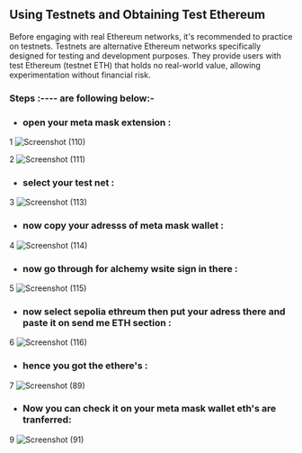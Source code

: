## Using Testnets and Obtaining Test Ethereum

Before engaging with real Ethereum networks, it's recommended to practice on testnets. Testnets are alternative Ethereum networks specifically designed for testing and development purposes. They provide users with test Ethereum (testnet ETH) that holds no real-world value, allowing experimentation without financial risk.

### Steps :---- are following below:-

- ### open your meta mask extension :

1   ![Screenshot (110)](https://github.com/Rjesh2006/Block_chain/assets/143868643/6b540609-bc2c-48a6-8b7d-358925c246c6)

      
2      ![Screenshot (111)](https://github.com/Rjesh2006/Block_chain/assets/143868643/eead2d73-c5f9-424d-8510-356e645df472)


- ### select your test net :

3     ![Screenshot (113)](https://github.com/Rjesh2006/Block_chain/assets/143868643/b7b7e0ed-516e-4272-aca1-0b669a3fcafd)


- ### now copy your adresss of meta mask wallet :

4     ![Screenshot (114)](https://github.com/Rjesh2006/Block_chain/assets/143868643/ba7db137-62cb-4ecc-882b-e943c480c572)


- ### now go through for alchemy wsite sign in there :

5     ![Screenshot (115)](https://github.com/Rjesh2006/Block_chain/assets/143868643/119256f9-0df9-4a05-99f2-35778ad54b04)

- ### now select sepolia ethreum then put your adress there and paste it on send me ETH section :

6     ![Screenshot (116)](https://github.com/Rjesh2006/Block_chain/assets/143868643/66cf1dc7-a38d-49d2-bb26-492d8ae30d9d)

- ### hence you got the ethere's :

7     ![Screenshot (89)](https://github.com/Rjesh2006/Block_chain/assets/143868643/5c9f9b74-06b7-4ef1-87eb-df5fb9375106)


- ### Now you can check it on your meta mask wallet eth's are tranferred:

  
9     ![Screenshot (91)](https://github.com/Rjesh2006/Block_chain/assets/143868643/8ccf1b11-14cb-4c96-9989-b5820a0d6e22)


